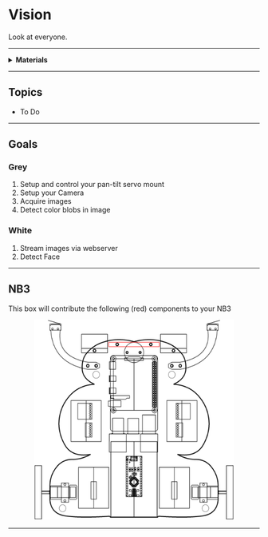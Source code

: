# Vision

Look at everyone.

----

<details><summary><b>Materials</b></summary><p>

Contents|Description| # |Data|Link|
:-------|:----------|:-:|:--:|:--:|
Camera (RPi v3)|RPi color camera with auto-focus (version 3)|1|[-D-](_data/datasheets/rpi_camera_v3.pdf)|[-L-](https://uk.farnell.com/raspberry-pi/rpi-noir-camera-board/raspberry-pi-noir-camera-board/dp/2510729)
NB3 Camera Mount|Custom laser cut mount for RPi camera|1|[-D-](NB3_camera_mount)|[-L-](VK)
NB3 Cortex Mount|Custom laser cut holder for NPU|1|[-D-](NB3_cortex_mount)|[-L-](VK)
M2.5 bolt (6)|6 mm long M2.5 bolt|4|-|[-L-](https://www.accu.co.uk/pozi-pan-head-screws/9255-SPP-M2-5-6-A2)
M3 nut (square)|square M3 nut 1.8 mm thick|1|-|[-L-](https://www.accu.co.uk/flat-square-nuts/21326-HFSN-M3-A2)
M3 bolt (12)|12 mm long M3 bolt|1|-|[-L-](https://www.accu.co.uk/pozi-pan-head-screws/500116-SPP-M3-12-ST-BZP)
M2 bolt (8)|8 mm long M2 bolt|4|-|[-L-](https://www.accu.co.uk/pozi-pan-head-screws/500101-SPP-M2-8-ST-BZP)
M2 nut|regular M2 nut|4|-|[-L-](https://www.accu.co.uk/hexagon-nuts/456429-HPN-M2-C8-Z)

</p></details>

----

## Topics

- To Do

----

## Goals

### Grey

1. Setup and control your pan-tilt servo mount
2. Setup your Camera
3. Acquire images
4. Detect color blobs in image

### White

1. Stream images via webserver
2. Detect Face


----

## NB3

This box will contribute the following (red) components to your NB3

<p align="center">
<img src="_data/images/NB3_vision.png" alt="NB3 stage" width="400" height="400">
<p>

----
